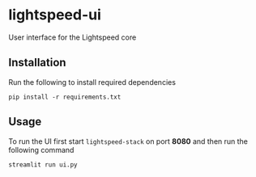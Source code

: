 # lightspeed-ui
User interface for the Lightspeed core

## Installation
Run the following to install required dependencies
```
pip install -r requirements.txt
```

## Usage
To run the UI first start `lightspeed-stack` on port **8080** and then run the following command
```
streamlit run ui.py
```

